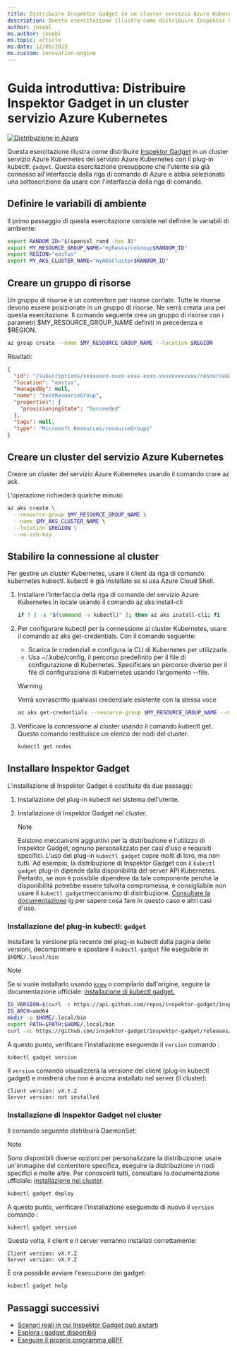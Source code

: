 ```yaml
---
title: Distribuire Inspektor Gadget in un cluster servizio Azure Kubernetes
description: Questa esercitazione illustra come distribuire Inspektor Gadget in un cluster del servizio Azure Kubernetes
author: josebl
ms.author: josebl
ms.topic: article
ms.date: 12/06/2023
ms.custom: innovation-engine
---
```


# Guida introduttiva: Distribuire Inspektor Gadget in un cluster servizio Azure Kubernetes

[![Distribuzione in Azure](https://aka.ms/deploytoazurebutton)](https://go.microsoft.com/fwlink/?linkid=2262844)

Questa esercitazione illustra come distribuire [Inspektor Gadget](https://www.inspektor-gadget.io/) in un cluster servizio Azure Kubernetes del servizio Azure Kubernetes con il plug-in kubectl: `gadget`. Questa esercitazione presuppone che l'utente sia già connesso all'interfaccia della riga di comando di Azure e abbia selezionato una sottoscrizione da usare con l'interfaccia della riga di comando.

## Definire le variabili di ambiente

Il primo passaggio di questa esercitazione consiste nel definire le variabili di ambiente:

```bash
export RANDOM_ID="$(openssl rand -hex 3)"
export MY_RESOURCE_GROUP_NAME="myResourceGroup$RANDOM_ID"
export REGION="eastus"
export MY_AKS_CLUSTER_NAME="myAKSCluster$RANDOM_ID"
```

## Creare un gruppo di risorse

Un gruppo di risorse è un contenitore per risorse corrlate. Tutte le risorse devono essere posizionate in un gruppo di risorse. Ne verrà creata una per questa esercitazione. Il comando seguente crea un gruppo di risorse con i parametri $MY_RESOURCE_GROUP_NAME definiti in precedenza e $REGION.

```bash
az group create --name $MY_RESOURCE_GROUP_NAME --location $REGION
```

Risultati:

<!-- expected_similarity=0.3 -->
```JSON
{
  "id": "/subscriptions/xxxxxxxx-xxxx-xxxx-xxxx-xxxxxxxxxxxx/resourceGroups/myResourceGroup210",
  "location": "eastus",
  "managedBy": null,
  "name": "testResourceGroup",
  "properties": {
    "provisioningState": "Succeeded"
  },
  "tags": null,
  "type": "Microsoft.Resources/resourceGroups"
}
```

## Creare un cluster del servizio Azure Kubernetes

Creare un cluster del servizio Azure Kubernetes usando il comando crare az ask.

L'operazione richiederà qualche minuto.

```bash
az aks create \
  --resource-group $MY_RESOURCE_GROUP_NAME \
  --name $MY_AKS_CLUSTER_NAME \
  --location $REGION \
  --no-ssh-key
```

## Stabilire la connessione al cluster

Per gestire un cluster Kubernetes, usare il client da riga di comando kubernetes kubectl. kubectl è già installato se si usa Azure Cloud Shell.

1. Installare l'interfaccia della riga di comando del servizio Azure Kubernetes in locale usando il comando az aks install-cli

    ```bash
    if ! [ -x "$(command -v kubectl)" ]; then az aks install-cli; fi
    ```

2. Per configurare kubectl per la connessione al cluster Kubernetes, usare il comando az aks get-credentials. Con il comando seguente:
    - Scarica le credenziali e configura la CLI di Kubernetes per utilizzarle.
    - Usa ~/.kube/config, il percorso predefinito per il file di configurazione di Kubernetes. Specificare un percorso diverso per il file di configurazione di Kubernetes usando l’argomento --file.

    > [!WARNING]
    > Verrà sovrascritto qualsiasi credenziale esistente con la stessa voce

    ```bash
    az aks get-credentials --resource-group $MY_RESOURCE_GROUP_NAME --name $MY_AKS_CLUSTER_NAME --overwrite-existing
    ```

3. Verificare la connessione al cluster usando il comando kubectl get. Questo comando restituisce un elenco dei nodi del cluster.

    ```bash
    kubectl get nodes
    ```

## Installare Inspektor Gadget

L'installazione di Inspektor Gadget è costituita da due passaggi:

1. Installazione del plug-in kubectl nel sistema dell'utente.
2. Installazione di Inspektor Gadget nel cluster.

    > [!NOTE]
    > Esistono meccanismi aggiuntivi per la distribuzione e l'utilizzo di Inspektor Gadget, ognuno personalizzato per casi d'uso e requisiti specifici. L'uso del plug-in `kubectl gadget` copre molti di loro, ma non tutti. Ad esempio, la distribuzione di Inspektor Gadget con il `kubectl gadget` plug-in dipende dalla disponibilità del server API Kubernetes. Pertanto, se non è possibile dipendere da tale componente perché la disponibilità potrebbe essere talvolta compromessa, è consigliabile non usare il `kubectl gadget`meccanismo di distribuzione. [Consultare la documentazione](https://github.com/inspektor-gadget/inspektor-gadget/blob/main/docs/ig.md) ig per sapere cosa fare in questo caso e altri casi d'uso.

### Installazione del plug-in kubectl: `gadget`

Installare la versione più recente del plug-in kubectl dalla pagina delle versioni, decomprimere e spostare il `kubectl-gadget` file eseguibile in `$HOME/.local/bin`:

> [!NOTE]
> Se si vuole installarlo usando [`krew`](https://sigs.k8s.io/krew) o compilarlo dall'origine, seguire la documentazione ufficiale: [installazione di kubectl gadget.](https://github.com/inspektor-gadget/inspektor-gadget/blob/main/docs/install.md#installing-kubectl-gadget)

```bash
IG_VERSION=$(curl -s https://api.github.com/repos/inspektor-gadget/inspektor-gadget/releases/latest | jq -r .tag_name)
IG_ARCH=amd64
mkdir -p $HOME/.local/bin
export PATH=$PATH:$HOME/.local/bin
curl -sL https://github.com/inspektor-gadget/inspektor-gadget/releases/download/${IG_VERSION}/kubectl-gadget-linux-${IG_ARCH}-${IG_VERSION}.tar.gz  | tar -C $HOME/.local/bin -xzf - kubectl-gadget
```

A questo punto, verificare l'installazione eseguendo il `version` comando :

```bash
kubectl gadget version
```

Il `version` comando visualizzerà la versione del client (plug-in kubectl gadget) e mostrerà che non è ancora installato nel server (il cluster):

<!--expected_similarity="(?m)^Client version: v\d+\.\d+\.\d+$\n^Server version: not installed$"-->
```text
Client version: vX.Y.Z
Server version: not installed
```

### Installazione di Inspektor Gadget nel cluster

Il comando seguente distribuirà DaemonSet:

> [!NOTE]
> Sono disponibili diverse opzioni per personalizzare la distribuzione: usare un'immagine del contenitore specifica, eseguire la distribuzione in nodi specifici e molte altre. Per conoscerli tutti, consultare la documentazione ufficiale: [installazione nel cluster](https://github.com/inspektor-gadget/inspektor-gadget/blob/main/docs/install.md#installing-in-the-cluster).

```bash
kubectl gadget deploy
```

A questo punto, verificare l'installazione eseguendo di nuovo il `version` comando :

```bash
kubectl gadget version
```

Questa volta, il client e il server verranno installati correttamente:

<!--expected_similarity="(?m)^Client version: v\d+\.\d+\.\d+$\n^Server version: v\d+\.\d+\.\d+$"-->
```text
Client version: vX.Y.Z
Server version: vX.Y.Z
```

È ora possibile avviare l'esecuzione dei gadget:

```bash
kubectl gadget help
```

<!--
## Clean Up

### Undeploy Inspektor Gadget

```bash
kubectl gadget undeploy
```

### Clean up Azure resources

When no longer needed, you can use `az group delete` to remove the resource group, cluster, and all related resources as follows. The `--no-wait` parameter returns control to the prompt without waiting for the operation to complete. The `--yes` parameter confirms that you wish to delete the resources without an additional prompt to do so.

```bash
az group delete --name $MY_RESOURCE_GROUP_NAME --no-wait --yes
```
-->

## Passaggi successivi
- [Scenari reali in cui Inspektor Gadget può aiutarti](https://go.microsoft.com/fwlink/p/?linkid=2260402#use-cases)
- [Esplora i gadget disponibili](https://go.microsoft.com/fwlink/p/?linkid=2260070)
- [Eseguire il proprio programma eBPF](https://go.microsoft.com/fwlink/p/?linkid=2259865)
